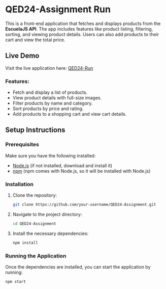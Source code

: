 # QED24-Assignment Run

This is a front-end application that fetches and displays products from the **EscuelaJS API**. The app includes features like product listing, filtering, sorting, and viewing product details. Users can also add products to their cart and view the total price.

## Live Demo

Visit the live application here: [QED24-Run](https://ajinkya-dhavale.github.io/QED24-run)

### Features:
- Fetch and display a list of products.
- View product details with full-size images.
- Filter products by name and category.
- Sort products by price and rating.
- Add products to a shopping cart and view cart details.

## Setup Instructions

### Prerequisites
Make sure you have the following installed:

- [Node.js](https://nodejs.org/) (if not installed, download and install it)
- [npm](https://www.npmjs.com/) (npm comes with Node.js, so it will be installed with Node.js)

### Installation

1. Clone the repository:

    ```bash
    git clone https://github.com/your-username/QED24-Assignment.git
    ```

2. Navigate to the project directory:

    ```bash
    cd QED24-Assignment
    ```

3. Install the necessary dependencies:

    ```bash
    npm install
    ```

### Running the Application

Once the dependencies are installed, you can start the application by running:

```bash
npm start

